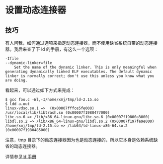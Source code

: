 # 设置动态连接器

## 技巧

有人问我，如何通过选项来指定动态连接器，而不使用缺省系统自带的动态连接器。我后来查了下 ld 的手册，有这么一个选项：

    -Ifile
    --dynamic-linker=file
        Set the name of the dynamic linker. This is only meaningful when generating dynamically linked ELF executables. The default dynamic linker is normally correct; don't use this unless you know what you are doing.

看起来，可以通过如下方式来完成：

    $ gcc foo.c -Wl,-I/home/xmj/tmp/ld-2.15.so
    $ ldd a.out
    linux-vdso.so.1 =>  (0x00007fffce5fe000)
    /usr/local/lib/libtrash.so (0x00007f1980477000)
    libc.so.6 => /lib/x86_64-linux-gnu/libc.so.6 (0x00007f19800a3000)
    libdl.so.2 => /lib/x86_64-linux-gnu/libdl.so.2 (0x00007f197fe9e000)
    /home/xmj/tmp/ld-2.15.so => /lib64/ld-linux-x86-64.so.2 (0x00007f1980485000)

注意，tmp 目录下的动态连接器因为也是动态连接的，所以它本身是依赖系统缺省的动态连接器。

详情参见[ld 手册](https://sourceware.org/binutils/docs-2.24/ld/Options.html#Options)
